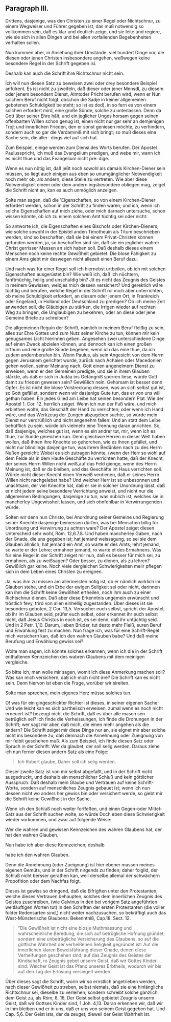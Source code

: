 <!-- Seite 118 -->
Paragraph III.
--------------

Drittens, dasjenige, was den Christen zu
einer Regel oder Nichtschnur, zu einem Wegweiser und
Führer gegeben ist, das muß notwendig so vollkommen
sein, daß es klar und deutlich zeige, und sie leite und regiere,
wie sie sich in allen Dingen und bei allen vorfallenden
Begebenheiten verhalten sollen.

Nun kommen aber, in Ansehung ihrer Umstände,
viel hundert Dinge vor, die diesen oder jenen Christen
insbesondere angehen, weßwegen keine besondere Regel
in der Schrift gegeben isi.

Deshalb
 kan auch die Schrift ihre Richtschnur
nicht sein.

Ích will nun diesen Satz zu beweisen zwei oder drey
besondere Beispiel anfülrent. Es ist nicht zu zweifeln,
daß dieser oder jener Mensdl, zu diesem oder jenem besondern
Dienst, Almtoder Pricht berufen wird, wenn er<!-- Seite 119 -->
Nun solchem Beruf nicht folgt, obschon die Sadje in
keiner allgemeinen gebotenen Schuldigkeit be steht; so
ist es dod), in so fern es von einem solchen erfordert
mird, eine große Sünde, solche zu unterlassen. Denn
da Gott über seiner Ehre hålt, und ein jeglicher Unges
horsam gegen seinen offenbarten Willen schon genug
ist, einen nicht nur gar sehr an demjenigen Trojt und
innerlichen Frieden, den er sonst geniesen möchte, zu
verhindern, sondern auch so gar die Verdamıniß mit
sich bringt; so muß dieses eine Sache sein, die aller-
dings viel auf sich hat.

  Zum Beispiel, einige werden zum Diensi des
Worts berufen. Der Apostel Paulusspricht, ich muß
das Evangelium predigen, und webe mir, wann
ich es nicht thue und das Evangelium nicht pre:
dige.

Wenn es nun nötig ist, daß jeßt noch sowohl als damals
Kirchen-Diener sein müssen, so liegt auch einigen
aus eben so unumgänglicher Notwendigkeit noch
mehr ob, als andern, diese Stelle zu vertreten. Wie
aber diese Notwendigkeit einem oder dem andern ingsbesondere
obliegen mag, zeiget die Schrift nicht an,
kan es auch unmöglich anzeigen.

Solte man sagen, daß die 'Eigenschaften, so von
einem Kirchen-Diener erfordert werden, schon
in der Schrift zu finden waren, und ich, wenn ich
solche Eigenschaften auf mich ziehe, oder mich
darnach untersuche, schon wissen könnte, ob ich
zu einem solchem Amt tüchtig sei oder nicht:

So antworte ich, die Eigenschaften eines Bischofs
oder Kirchen-Dieners, wie solche sowohl in der Epistel
anden Timotheuin als Titum beschrieben werden, sind
so beschaffen, daß sie bei einem Privat-Christen können
gefunden werden, ja, so beschaffen sind sie, daß sie ein
jeglicher wahrer Christ gerrisser Massen an sich haben
soll. Daß deshalb dieses einem Menschen noch keine rechte<!-- Seite 120 --><!-- content-0102.xml -->
Gewißheit gebietet. Die blose Fähigkeit zu einem Ams
giebt mir deswegen nicht allezeit einen Beruf dazu.

Und nach was für einer Regel soll ich hiernebst urtbeilen,
ob ich mit solchen Eigenschaften ausgerüstet bin?
Wie weiß ich, daß ich nüchtern, fanftmüchig, heilig
und unschuldig bin? Jit es nicht das Zeugnis des
Geistes in meinem Gewissen, weldjes mich dessen versichert?
Und gerektich wåre tüchtig und berufen, welche
Regel in der Schrift rol mich aber unterrichten, ob
meine Schuldigkeit erfordert, an diesem oder jenem
Ort, in Frankreich oder Engeland, in Holland oder
Deutschland zu predigen? Ob ich meine Zeit anwenden
soll, die Gläubigen zu stärken, die Irrigen wieder auf
rechten Weg zu bringen, die Unglaubigen zu bekehren,
oder an diese oder jene Gemeine Briefe zu schreiben?

Die allgemeinen Reguin der Schrift, nämlich in
meinem Beruf fleißig zu sein, alles zur Ehre
Gottes und zum Nutz seiner Kirche zu tun, können
mir kein genugsames Licht hierinnen geben. Angesehen
zwei unterschiedene Dinge auf einen Zweck abzielen
können, und dennoch kan ich einen großen Irrthum
und eine große Sünde begeben, wenn ich das eine
thue, da ich zudem andernberufen bin. Wenn Paulus,
als sein Angesicht von dem Herrn gegen Jerusalem gerichtet
wurde, zurück nach Achaien oder Macedonien
gehen wollen, seiner Meinung nach, Gott einen angenelmern
Dienst zu erweisen, wenn er den Gemeinen
predigte, und sie in ihrem Glauben stårkte, als daß er
sich in Judáa ins Gefängniß sperren liese, würde Gott
damit zu frieden gewesen sein? Gewißlich nein. Gehorsam
ist besser denn Opfer. Es ist nicht die blose
Volstreckung dessen, was an sich selbst gut ist, so Gott
gefället, sondern wenn wir dasjenige Gute tun, das er
von uns will gethan haben. Ein jedes Glied am Leibe
hat seinen besondern Plat. Wie der Apostel 1. Cor. 12.
herrlich zeiget. Wenn ich nun der Fuß wäre, und<!-- Seite 121 -->
mich erbiethen wolte, das Geschäft der Hand zu verrichten;
oder wenn ich Hand wäre, und das Werkzeug
der Zungen abzugeben suchte, so würde mein Dienst nur
verdrüßlich und nicht angenehm fallen: Und an statt
dem Leibe behútflich zu sein, würde ich vielmehr eine
Trennung daran anrichten. So, daß dasjenige, welches
gut ist, wenn es ein andrer tut, mir, wenn ich es
thue, zur Sünde gereichen kan. Denn gleichwie Herren
in dieser Welt haben wollen, daß ihnen ihre Knechte
so gehorchen, wie es ihnen gefállet, und nicht nur blindlings
dasjenige tun, was ihrem Bedünken nach zu des
Herrn Nußen gereicht: Wobei es sich zutragen könnte,
(wenn der Herr so wohl auf dem Felde als in dem
Haufe Geschäfte zu verrichten hatte, daß der Knecht,
der seines Herrn Willen nicht weiß,auf das Feld gienge,
wenn des Herrn Meinung ist, daß er da bleiben, und das
Geschäfte im Haus verrichten soll. Würde nicht dieser
Knecht einen Verweiß verdienen, daß er seines
Herrn Willen nicht nachgelebet habe? Und welcher
Herr ist so unbesonnen und unachtsam, der viel Knechte
hat, daß er sie in solcher Unordnung lässt, daß er nicht
jedem seine besondere Verrichtung anweist, und nicht
nur die allgemeinen Bedingungen, dasjenige zu tun,
was núblich ist, welches sie in mancherley Ungewissheit
lassen, und sich ohnfehlbar in Verwirrungenden würde.

Solten wir denn nun Christo, bei Anordnung seiner
Gemeine und Regierung seiner Knechte dasjenige beimessen
dürfen, was bei Menschen billig für Unordnung
und Verwirrung zu achten ware? Der Apostel zeiget
diesen Unterscheid sehr wohl, Róm. 12,6.7.8. Und
haben mancherley Gaben, nach der Gnade, die
uns gegeben ist; hat jemand weissagung, so sei
sie dem Glauben ähnlich; hat jemand ein Amt,
so warte er des Amts; lehrt jemand, so warte er
der Lehre; ermahner jemand, ro warte et des
Ermahnens. Was für eine Regel in der Schrift<!-- Seite 122 -->
zeiget mir nun, daß es besser für mich sei, zu ermahnen,
als zu weißsagen? Oder besser, zu dienen, als zu lehren?
Gewißlich gar keine. Noch viele dergleichen
Schwierigkeiten melir pflegen sich in dem Leben eines
Christen zu ereignen.

Ja, was ihm zu missen am allerineisten nötig ist,
ob er nämlich wirklich im Glauben stehe, und ein Erbe
der ewigen Seligkeit sei oder nicht, darinnen kan ihm
die Schrift keine Gewißheit ertheilen, noch ihm auch zu
einer Richtschnur dienen. Daß aber diese Erkenntnis
ungemein erwünscht und tröstlich fevy, trird von allen einhellig
zugestanden. Über dieses ist sie besonders geboten,
2 Cor. 13,5. Versucher euch selbst, spricht
der Apostel, ob ihr im Glauben seid, prüfer euch
selbst, oder erkennet ihr euch selbst nicht, daß
Jesus Christus in euch ist, es sei denn, daß ihr
untüchtig seid. Und in 2 Petr. 1,10. Darum,
lieben Brüder, tut desto mehr Fleiß, euren Beruf
und Erwahlung fest zu machen. Nun frage
ich, was für eine Schrift-Regel mich versichern kan,
daß ich den wahren Glauben babe? Und daß meine
Berufung und Erwählung gewiss sei?

Wolte man sagen, ich könnte solches erkennen,
wenn ich die in der Schrift enthaltenen Kennzeichen
des wabren Glaubens mit dem meinigen
vergleiche.

So bitte ich, man wolle mir sagen, womit ich diese
Anmerkung machen soll? Was kan mich versichern, daß
ich mich nicht irre? Die Schrift kan es nicht sein.
Denn hiervon ist eben die Frage, worüber wir sireiten.

Solte man sprechen, mein eigenes Herz müsse
solches tun.

O! was für ein gingeschickter Richter ist dieses, in
seiner eigenen Sache! Und wie leicht kan es sich partheiisch
erweisen, zumal wenn es noch nicht erneuert ist?
bezeugt nicht die Schrift, daß es über alle masen<!-- Seite 123 -->
sen betrüglich sei? Ich finde die Verheissungen,
ich finde die Drohungen in der Schrift; wer sagt mir
aber, daß mich, die einen mehr angehen als die andern?
Die Schrift zeiget mir diese Dinge nur an, sie eignet
mir aber solche nicht ins besondere zu; daß demnach
die Annehmung oder Zueignung von mir feibit geschehen
muß. Als zum Beispiel, ich finde diesen Satz
oder Spruch in der Schrift: Wer da glaubet, der
soll selig werden. Daraus ziehe ich nun ferner diesen
andern Satz als eine Folge:

   > Ich Robert glaube,
   Daher soll ich selig werden.

Dieser zweite Satz ist von mir selbst abgefaßt, und
in der Schrift nicht ausgedruckt, und deshalb ein menschlicher
Schluß und kein göttlicher Ausspruch. Daß deshalb
mein Glaube und Vertrauen auf keine Schrift-Worte,
sondern auf menschliches Zeugnis gebauet ist; wenn
ich nun dessen nicht wo anders her gewiss bin oder versichert
werde, so giebt mir die Sdhrift keine Gewißheit
in der Sache.

Wenn ich den Schluß noch weiter fortfeßen, und einen
Gegen-oder Mittel-Satz aus der Schrift suchen
wolte, so würde Doch eben diese Schwierigkeit wieder
vorkommen, und zwar auf folgende Weise:

Wer die wahren und gewissen Kennzeichen des wahren Glaubens hat, der hat den wahren Glauben.

Nun habe ich aber diese Kennzeichen; deshalb

habe ich den wahren Glauben.

Denn die Annehmung (oder Zueignung) ist hier ebener
massen meines eigenen Gemüts, und in der Schrift
nirgends zu finden; daher folglid, der Schluß nicht bersser
gerathen kan, weil derselbe allemal der schwächern
Propofition oder dem Nachfas folgt.

Dieses ist gewiss so dringend, daß die Eifrigften unter
den Protestanten, welche dieses Vertrauen behaupten,
solches dem innerlichen Zeugnis des Geistes zuschreiben,<!-- Seite 124 -->
(wie Calvinus in den bei vorigem Satz angeführten
weitläuftigen Worten tut) in den Schriften der ersten
Protestanten (die voller folder Redensarten sind,)
nicht weiter nachzusuchen, so bekräftigt auch das West-Münsterische
Glaubens: Bekenntniß, Cap.18. Sect. 12.

   > "Die Gewißheit ist nicht eine blosje Muthmassung und
   wahrscheinliche Beredung, die sich auf betrügliche
   Hofnung gründet; sondern eine unbetrügliche Versicherung
   des Glaubens, so auf die göttliche Wahrheit
   der verheißenen Seligkeit gegründet ist: Auf die innerlichen
   klaren Beweisführung dieser Gnade, denen
   diese Verheifungen geschehen sind; auf das Zeugnis
   des Geistes der Kindschaft, ro Zeugnis gebet unserm
   Geist, daß wir Gottes Kinder sind: Welcher Geist
   ist das Pfand unseres Erbtheils, wodurch wir
   bis auf den Tag der Erlösung versiegelt werden.

Über dieses sagt die Schrift, worin wir so ernstlich
angetrieben werden, nach dieser Gewißheit zu streben,
selbst niemals, daß sie eine hinlängliche Richtschnur
sei, dieselbe zu verleihen; sondern schreibt solche
gänzlich dem Geist zu, als Róm, 8, 16, Der Geist
selbst gebietet Zeugnis unserm Geist, daß wir Gottses
Kinder sind, 1 Joh. 4,13. Daran erkennen
wir, daß wir in ihm bleiben und er in uns, daß er
uns von seinem Geist gegeben hat. Und Cap. 5,6.
Der Geist ists, der da zeuget, dieweil der Geist
Wahrheit ist.

